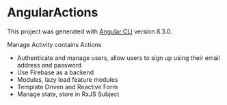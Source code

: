 # AngularActions

This project was generated with [Angular CLI](https://github.com/angular/angular-cli) version 8.3.0.

Manage Activity contains Actions

+ Authenticate and manage users, allow users to sign up using their email address and password
+ Use Firebase as a backend
+ Modules, lazy load feature modules
+ Template Driven and Reactive Form
+ Manage state, store in RxJS Subject
